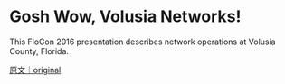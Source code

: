 
# Gosh Wow, Volusia Networks!

This FloCon 2016 presentation describes network operations at Volusia County, Florida.

[原文｜original](https://insights.sei.cmu.edu/library/gosh-wow-volusia-networks/)
        